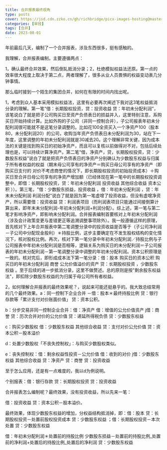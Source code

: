 ```yaml
---
title: 合并报表最终视角
type: posts
cover: https://jsd.cdn.zzko.cn/gh/richbridge/picx-images-hosting@master/thumbnail/audit.jpg
categories: [审技]
tags: [合并]
date: 2023-08-01
---
```

年前最后几天，编制了一个合并报表，涉及东西很多，挺有感触的。

我理解，合并报表编制，主要遵循两点：

1，确认最终合并效果，然后倒轧抵消分录；2，杜绝模拟权益法还原。第一点的效率很大程度上取决于第二点，两者理解了，很多从业人员畏惧的权益变动表几分钟事情。

那么临时接到一个陌生的集团合并，如何在有限的时间内找出呢。

1，考虑到众人基本采用模拟权益法，这里有必要再次阐述下我对这3笔权益抵消分录的理解。第一笔“借：长期股权投资，贷：投资收益 贷：年初未分配利润”，该笔说白了就是把子公司购买日至资产负债表日的损益并入，这里特别注意，系购买日开始持续计算。比如外购的子公司（非同一控制合并），子公司报表年初未分配利润很可能就不是这笔分录调整的。比如花100全资买入一个净资产100（股本80，未分配利润20）的公司，收购当年资产负债表日未分配利润为30，站在下一年度，这里调整的年初未分配利润就是30减去20。这个理解非常关键，因为成本法的关键是找到购买日的初始净资产，而且可以复核以前做得对不对，包括后续处理也是，可以持续计算净资产。第二笔“借，净资产，贷，长期股权投资，贷：少数股东权益”说白了就是把资产负债表日的净资产分别确认为少数股东权益与归属于所有者权益的权益（期末母公司享有的净资产＝购买日母公司享有的净资产（即购买日支付的 对价不考虑商誉的情况下，即长期股权投资的初始投资成本）＋购买日至合并日母公司享有的净资产增加额（已经体现在第一笔中的长期股权投资调整中，即借：长期股权投资，贷：年初未分配利润 投资收益 其他综合收益 资本公积 ））。第三笔，"借：少数股东损益，投资收益 ，借：年初未分配利润 ，贷：年末未分配利润 利润分配"说白了就是因为第一笔虚增了投资收益，但没有虚增净资产，所以需要借：投资收益 贷：利润表项目（而利润表项目只能通过间接倒算计算出来，即年末未分配利润-年初未分配利润+利润分配）。综上述，第一笔与第二笔才影响净资产，即影响未分配利润。合并报表编制首要核对上年初未分配利润（涉及会计政策变更与差错更正等追溯调整事项除外）。我一般遵循这样的原理， 首先核对下上年合并报表中第二笔调整分录中的投资收益是否等于（子公司净利润－子公司中分配现金股利）＊持股比例，这步主要确定在不发生股权结构的变化情况下，核对股权比例。再次，核对下第一笔分录中年初未分配利润／持股比例与子公司报表中年初未分配利润是否相等，逻辑关系为购买日的未分配利润＝子公司报表的年初未分配利润－第一笔调整分录中调整的年初未分配利润。资本公积原理是一致的。核对完后，即形成成本法下第一笔分录：借：股本 购买日的资本公积 购买日的年初未分配利润 商誉 公允价值溢价的资产 贷：长期股权投资 ，少数股东权益 。至于后续的进一步抵消分录，这里不做赘述。总的原则是按"剩余股东权益法"，即扣除少数股东权益的为归属于母公司所有者权益。

2，如何理解合并报表的最终效果呢？，说起来可能还挺悬乎的。我大致总结常用的几个最终效果。a：同一控制下企业合并 －借：股本＊最终持股比例 贷：银行存款等「累计支付对价账面价值」 贷：资本公积。

b：分步交易非同一控制企业合并：借：净资产 借：增值的公允价值资产 j借：商誉 贷：历次合并对价的公允价值 贷：递延所得税负债 贷：少数股东权益

c：购买少数股权 借：少数股东权益 其他综合收益 贷：支付对价公允价值 贷：资本公积－股本溢价

d：处置少数股权「不丧失控制权」：与购买少数股权类似。

e：丧失控制权：借：剩余权益性投资－公允价值 借：收到的对价 j借：少数股东权益 其他综合收益 贷：净资产 贷：商誉 贷：投资收益

至于怎么应用，还是有一点难度的，我以d为例说明。

个别报表：借：银行存款 贷：长期股权投资 贷：投资收益

合并报表怎么编制呢？最终效果，没有投资收益，所以先来一笔：

借：投资收益 贷：资本公积－股本溢价。

最终效果，体现少数股东权益的增加，分权益结构抵消掉，即：借：股本 贷：长期股权投资－处置前股权投资成本 贷：少数股东权益 ；借：长期股权投资－本次处置 贷：少数股东权益

借：年初未分配利润＊处置前的持股比例 少数股东损益－处置前的持股比例_处置前的净利润+处置后的持股比例_处置后的净利润 贷：少数股东权益